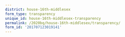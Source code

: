 ```yaml
---
district: house-16th-middlesex
form_type: transparency
unique_id: house-16th-middlesex-transparency
permalink: /2020bq/house-16th-middlesex/transparency/
form_id: '201707123019141'
---
```

